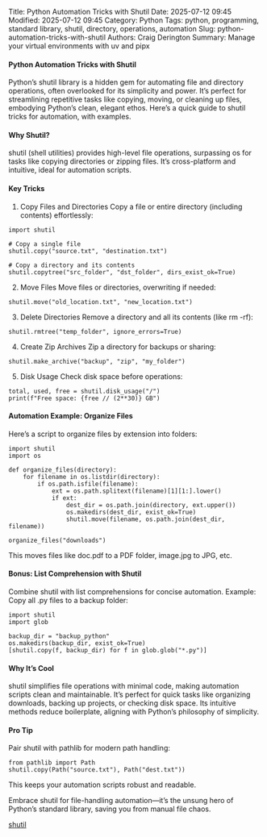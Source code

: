 Title: Python Automation Tricks with Shutil
Date: 2025-07-12 09:45
Modified: 2025-07-12 09:45
Category: Python
Tags: python, programming, standard library, shutil, directory, operations, automation
Slug: python-automation-tricks-with-shutil
Authors: Craig Derington
Summary: Manage your virtual environments with uv and pipx


#### Python Automation Tricks with Shutil
Python’s shutil library is a hidden gem for automating file and directory operations, often overlooked for its simplicity and power. It’s perfect for streamlining repetitive tasks like copying, moving, or cleaning up files, embodying Python’s clean, elegant ethos. Here’s a quick guide to shutil tricks for automation, with examples.

#### Why Shutil?
shutil (shell utilities) provides high-level file operations, surpassing os for tasks like copying directories or zipping files. It’s cross-platform and intuitive, ideal for automation scripts.

#### Key Tricks
1. Copy Files and Directories
Copy a file or entire directory (including contents) effortlessly:

```
import shutil

# Copy a single file
shutil.copy("source.txt", "destination.txt")

# Copy a directory and its contents
shutil.copytree("src_folder", "dst_folder", dirs_exist_ok=True)
```

2. Move Files
Move files or directories, overwriting if needed:

```
shutil.move("old_location.txt", "new_location.txt")
```

3. Delete Directories
Remove a directory and all its contents (like rm -rf):

```
shutil.rmtree("temp_folder", ignore_errors=True)
```

4. Create Zip Archives
Zip a directory for backups or sharing:

```
shutil.make_archive("backup", "zip", "my_folder")
```

5. Disk Usage
Check disk space before operations:

```
total, used, free = shutil.disk_usage("/")
print(f"Free space: {free // (2**30)} GB")
```

#### Automation Example: Organize Files
Here’s a script to organize files by extension into folders:

```
import shutil
import os

def organize_files(directory):
    for filename in os.listdir(directory):
        if os.path.isfile(filename):
            ext = os.path.splitext(filename)[1][1:].lower()
            if ext:
                dest_dir = os.path.join(directory, ext.upper())
                os.makedirs(dest_dir, exist_ok=True)
                shutil.move(filename, os.path.join(dest_dir, filename))

organize_files("downloads")
```

This moves files like doc.pdf to a PDF folder, image.jpg to JPG, etc.


#### Bonus: List Comprehension with Shutil
Combine shutil with list comprehensions for concise automation. Example: Copy all .py files to a backup folder:

```
import shutil
import glob

backup_dir = "backup_python"
os.makedirs(backup_dir, exist_ok=True)
[shutil.copy(f, backup_dir) for f in glob.glob("*.py")]
```

#### Why It’s Cool
shutil simplifies file operations with minimal code, making automation scripts clean and maintainable. It’s perfect for quick tasks like organizing downloads, backing up projects, or checking disk space. Its intuitive methods reduce boilerplate, aligning with Python’s philosophy of simplicity.


#### Pro Tip
Pair shutil with pathlib for modern path handling:

```
from pathlib import Path
shutil.copy(Path("source.txt"), Path("dest.txt"))
```

This keeps your automation scripts robust and readable.

Embrace shutil for file-handling automation—it’s the unsung hero of Python’s standard library, saving you from manual file chaos.

[shutil](https://docs.python.org/3/library/shutil.html)